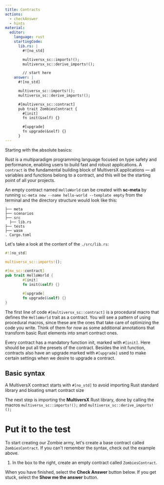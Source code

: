 ```yaml
---
title: Contracts
actions:
  - checkAnswer
  - hints
material:
  editor:
    language: rust
    startingCode:
      lib.rs: |
        #![no_std]

        multiversx_sc::imports!();
        multiversx_sc::derive_imports!();

        // start here
    answer: |
      #![no_std]

      multiversx_sc::imports!();
      multiversx_sc::derive_imports!();

      #[multiversx_sc::contract]
      pub trait ZombiesContract {
        #[init]
        fn init(&self) {}

        #[upgrade]
        fn upgrade(&self) {}
      }
---
```


Starting with the absolute basics:

Rust is a multiparadigm  programming language focused on type safety and performance, enabling users to build fast and robust applications. A `contract` is the fundamental building block of MultiversX applications — all variables and functions belong to a contract, and this will be the starting point of all your projects.

An empty contract named `HelloWorld` can be created with **sc-meta** by running `sc-meta new --name hello-world --template empty` from the terminal and the directory structure would look like this:

```
├── meta
├── scenarios
├── src
  ├── lib.rs
├── tests
├── wasm
. Cargo.toml
```

Let's take a look at the content of the `./src/lib.rs`:

```rust
#![no_std]

multiversx_sc::imports!();
  
#[mx_sc::contract]
pub trait HelloWorld {
        #[init]
        fn init(&self) {}

        #[upgrade]
        fn upgrade(&self) {}
}
```

The first line of code `#[multiversx_sc::contract]` is a procedural macro that defines the `HelloWorld` trait as a contract. You will see a pattern of using procedural macros, since these are the ones that take care of optimizing the code you write. Think of them for now as some additional annotations that transform basic Rust elements into smart contract ones.

Every contract has a mandatory function init, marked with `#[init]`. Here should be put all the presets of the contract. Besides the init function, contracts also have an upgrade marked with `#[upgrade]` used to make certain settings when we desire to upgrade a contract.

## Basic syntax

A MultiversX contract starts with `#[no_std]` to avoid importing Rust standard library and bloating smart contract size

The next step is importing the **MultiversX** Rust library, done by calling the macros `multiversx_sc::imports!();` and `multiversx_sc::derive_imports!();`

# Put it to the test

To start creating our Zombie army, let's create a base contract called `ZombiesContract`. If you can't remember the syntax, check out the example above.

1. In the box to the right, create an empty contract called `ZombiesContract`.

When you have finished, select the **Check Answer** button below. If you get stuck, select the **Show me the answer** button.

